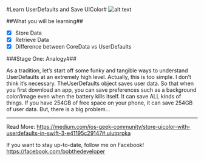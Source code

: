 #Learn UserDefaults and Save UIColor#
![alt text](https://cdn-images-1.medium.com/max/2000/1*LN7Roy9ZrGT_uGdYULb6Sw.png "Cover Image")

##What you will be learning##
- [x] Store Data
- [x] Retrieve Data
- [x] Difference between CoreData vs UserDefaults

###Stage One: Analogy###

As a tradition, let’s start off some funky and tangible ways to understand UserDefaults at an extremely high level. Actually, this is too simple. I don’t think it’s necessary. TheUserDefaults object saves user data. So that when you first download an app, you can save preferences such as a background color/image even when the battery kills itself. It can save ALL kinds of things. If you have 254GB of free space on your phone, it can save 254GB of user data. But, there is a big problem...

---
Read More:
https://medium.com/ios-geek-community/store-uicolor-with-userdefaults-in-swift-3-e41195c29147#.uiutprpka

If you want to stay up-to-date, follow me on Facebook!
https://facebook.com/bobthedeveloper
